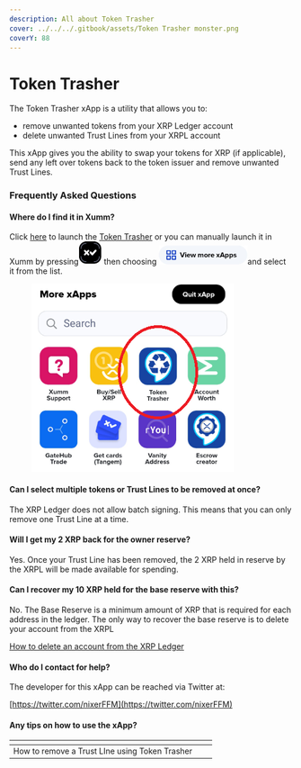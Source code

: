 ```yaml
---
description: All about Token Trasher
cover: ../../../.gitbook/assets/Token Trasher monster.png
coverY: 88
---
```


# Token Trasher

The Token Trasher xApp is a utility that allows you to:

* remove unwanted tokens from your XRP Ledger account
* delete unwanted Trust Lines from your XRPL account

This xApp gives you the ability to swap your tokens for XRP (if applicable), send any left over tokens back to the token issuer and remove unwanted Trust Lines.

### Frequently Asked Questions

#### Where do I find it in Xumm?

Click [here](https://xumm.app/detect/xapp:nixer.tokentrasher) to launch the [Token Trasher](https://xumm.app/detect/xapp:nixer.tokentrasher) or you can manually launch it in Xumm by pressing<img src="../../../.gitbook/assets/image (5).png" alt="" data-size="line"> then choosing <img src="../../../.gitbook/assets/image (3) (5).png" alt="" data-size="line">and select it from the list.

<figure><img src="../../../.gitbook/assets/Token Trasher  (1).png" alt=""><figcaption></figcaption></figure>

#### Can I select multiple tokens or Trust Lines to be removed at once?

The XRP Ledger does not allow batch signing. This means that you can only remove one Trust Line at a time.

#### Will I get my 2 XRP back for the owner reserve?

Yes. Once your Trust Line has been removed, the 2 XRP held in reserve by the XRPL will be made available for spending.

#### Can I recover my 10 XRP held for the base reserve with this?

No. The Base Reserve is a minimum amount of XRP that is required for each address in the ledger. The only way to recover the base reserve is to delete your account from the XRPL

[How to delete an account from the XRP Ledger](../../../learning-more-about-xumm/deleting-an-xrpl-account.md)

#### Who do I contact for help?

The developer for this xApp can be reached via Twitter at:

[https://twitter.com/nixerFFM](https://twitter.com/nixerFFM)

#### Any tips on how to use the xApp?

<table data-view="cards"><thead><tr><th align="center"></th><th data-hidden></th><th data-hidden></th></tr></thead><tbody><tr><td align="center">How to remove a Trust LIne using Token Trasher</td><td></td><td></td></tr></tbody></table>

